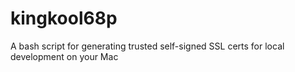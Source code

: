 # kingkool68p
A bash script for generating trusted self-signed SSL certs for local development on your Mac
